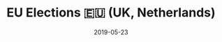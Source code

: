 ---
layout: post
title: EU Elections 🇪🇺 (UK, Netherlands)
date: 2019-05-23
venue: EU
ticket: free
time: all day
href: http://www.europarl.europa.eu/at-your-service/en/be-heard/elections
---